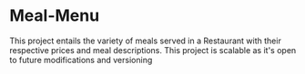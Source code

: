 # Meal-Menu
This project entails the variety of meals served in a Restaurant with their respective prices and meal descriptions.
This project is scalable as it's open to future modifications and versioning 
